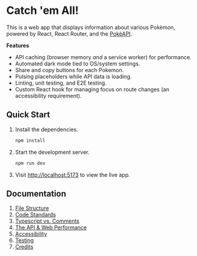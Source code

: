 # Catch 'em All!

This is a web app that displays information about various Pokèmon, powered by React, React Router, and the [PokèAPI](https://pokeapi.co).

**Features**

- API caching (browser memory _and_ a service worker) for performance.
- Automated dark mode tied to OS/system settings.
- Share and copy buttons for each Pokemon.
- Pulsing placeholders while API data is loading.
- Linting, unit testing, and E2E testing.
- Custom React hook for managing focus on route changes (an accessibility requirement).



## Quick Start

1. Install the dependencies.
	```bash
	npm install
	```
2. Start the development server.
	```bash
	npm run dev
	```
3. Visit [http://localhost:5173](http://localhost:5173) to view the live app.



## Documentation

1. [File Structure](./docs/file-structure.md)
2. [Code Standards](./docs/code-standards.md)
3. [Typescript vs. Comments](./docs/typescript-vs-comments.md)
4. [The API & Web Performance](./docs/api-performance.md)
5. [Accessibility](./docs/accessibility.md)
6. [Testing](./docs/testing.md)
7. [Credits](./docs/credits.md)
